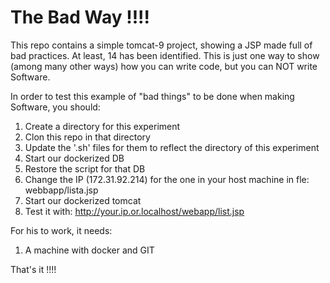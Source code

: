# The Bad Way !!!!

This repo contains a simple tomcat-9 project, showing a JSP made full of bad practices. At least, 14 has been identified. This is just one way to show (among many other ways) how you can write code, but you can NOT write Software.

In order to test this example of "bad things" to be done when making Software, you should:

1. Create a directory for this experiment
2. Clon this repo in that directory
3. Update the '.sh' files for them to reflect the directory of this experiment
4. Start our dockerized DB
5. Restore the script for that DB
6. Change the IP (172.31.92.214) for the one in your host machine in fle: webbapp/lista.jsp
7. Start our dockerized tomcat
8. Test it with: http://your.ip.or.localhost/webapp/list.jsp

For his to work, it needs:
1. A machine with docker and GIT

That's it !!!!
